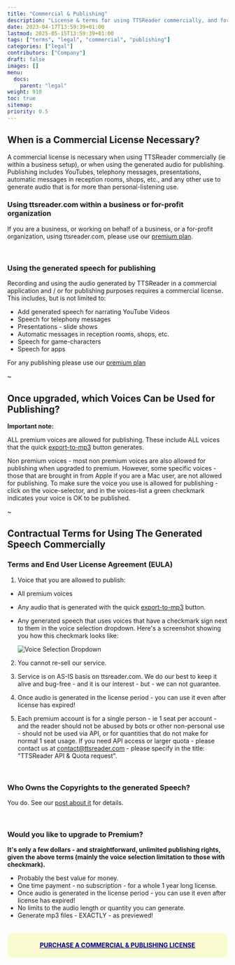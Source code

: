 ```yaml
---
title: "Commercial & Publishing"
description: "License & terms for using TTSReader commercially, and for using the generated audio for publishing."
date: 2023-04-17T13:59:39+01:00
lastmod: 2025-05-15T13:59:39+01:00
tags: ["terms", "legal", "commercial", "publishing"]
categories: ["legal"]
contributors: ["Company"]
draft: false
images: []
menu:
  docs:
    parent: "legal"
weight: 910
toc: true
sitemap:
priority: 0.5
---
```



## When is a Commercial License Necessary?

A commercial license is necessary when using TTSReader commercially (ie within a business setup), or when using the generated audio for publishing. Publishing includes YouTubes, telephony messages, presentations, automatic messages in reception rooms, shops, etc., and any other use to generate audio that is for more than personal-listening use.

### Using ttsreader.com within a business or for-profit organization
If you are a business, or working on behalf of a business, or a for-profit organization, using ttsreader.com, please use our [premium plan](https://ttsreader.com/upgrade/).

<br/>

### Using the generated speech for publishing
Recording and using the audio generated by TTSReader in a commercial application and / or for publishing purposes requires a commercial license. This includes, but is not limited to:

* Add generated speech for narrating YouTube Videos
* Speech for telephony messages
* Presentations - slide shows
* Automatic messages in reception rooms, shops, etc.
* Speech for game-characters
* Speech for apps

For any publishing please use our [premium plan](https://ttsreader.com/upgrade/)

~

## Once upgraded, which Voices Can be Used for Publishing?

**Important note:**

ALL premium voices are allowed for publishing. These include ALL voices that the quick [export-to-mp3](https://ttsreader.com/blog/new-single-click-export-text-to-audio-feature/) button generates.

Non premium voices - most non premium voices are also allowed for publishing when upgraded to premium. However, some specific voices - those that are brought in from Apple if you are a Mac user, are not allowed for publishing. To make sure the voice you use is allowed for publishing - click on the voice-selector, and in the voices-list a green checkmark indicates your voice is OK to be published.

~

## Contractual Terms for Using The Generated Speech Commercially

### Terms and End User License Agreement (EULA)

1) Voice that you are allowed to publish:
- All premium voices
- Any audio that is generated with the quick [export-to-mp3](https://ttsreader.com/blog/new-single-click-export-text-to-audio-feature/) button.
- Any generated speech that uses voices that have a checkmark sign next to them in the voice selection dropdown. Here's a screenshot showing you how this checkmark looks like:

  ![Voice Selection Dropdown](/images/blog/allowed_voices.jpg 'Voice Selection Dropdown')

2) You cannot re-sell our service.

3) Service is on AS-IS basis on ttsreader.com. We do our best to keep it alive and bug-free - and it is our interest - but - we can not guarantee.

4) Once audio is generated in the license period - you can use it even after license has expired!

5) Each premium account is for a single person - ie 1 seat per account - and the reader should not be abused by bots or other non-personal use - should not be used via API, or for quantities that do not make for normal 1 seat usage. If you need API access or larger quota - please contact us at contact@ttsreader.com - please specify in the title: "TTSReader API & Quota request".

<br/>

### Who Owns the Copyrights to the generated Speech?

You do. See our [post about it](https://ttsreader.com/blog/2017/05/10/copyright/) for details.

<br/>

### Would you like to upgrade to Premium?

**It's only a few dollars - and straightforward, unlimited publishing rights, given the above terms (mainly the voice selection limitation to those with checkmark).**

* Probably the best value for money.
* One time payment - no subscription - for a whole 1 year long license.
* Once audio is generated in the license period - you can use it even after license has expired!
* No limits to the audio length or quantity you can generate.
* Generate mp3 files - EXACTLY - as previewed!


<br/>
<a href="https://ttsreader.com/upgrade/" style="cursor:pointer;display:block;color:darkblue;font-weight:bold;text-transform: uppercase;background-color: lightgoldenrodyellow;border-radius: 10px;padding:20px;text-align: center">
   Purchase a commercial & publishing license
</a>
<br/>
